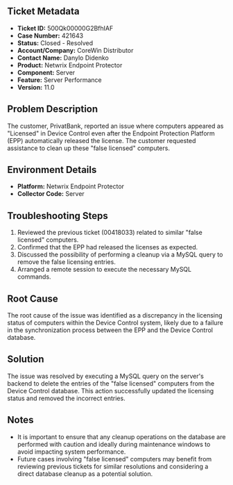 ## Ticket Metadata
- **Ticket ID:** 500Qk00000G2BfhIAF
- **Case Number:** 421643
- **Status:** Closed - Resolved
- **Account/Company:** CoreWin Distributor
- **Contact Name:** Danylo Didenko
- **Product:** Netwrix Endpoint Protector
- **Component:** Server
- **Feature:** Server Performance
- **Version:** 11.0

## Problem Description
The customer, PrivatBank, reported an issue where computers appeared as "Licensed" in Device Control even after the Endpoint Protection Platform (EPP) automatically released the license. The customer requested assistance to clean up these "false licensed" computers.

## Environment Details
- **Platform:** Netwrix Endpoint Protector
- **Collector Code:** Server

## Troubleshooting Steps
1. Reviewed the previous ticket (00418033) related to similar "false licensed" computers.
2. Confirmed that the EPP had released the licenses as expected.
3. Discussed the possibility of performing a cleanup via a MySQL query to remove the false licensing entries.
4. Arranged a remote session to execute the necessary MySQL commands.

## Root Cause
The root cause of the issue was identified as a discrepancy in the licensing status of computers within the Device Control system, likely due to a failure in the synchronization process between the EPP and the Device Control database.

## Solution
The issue was resolved by executing a MySQL query on the server's backend to delete the entries of the "false licensed" computers from the Device Control database. This action successfully updated the licensing status and removed the incorrect entries.

## Notes
- It is important to ensure that any cleanup operations on the database are performed with caution and ideally during maintenance windows to avoid impacting system performance.
- Future cases involving "false licensed" computers may benefit from reviewing previous tickets for similar resolutions and considering a direct database cleanup as a potential solution.